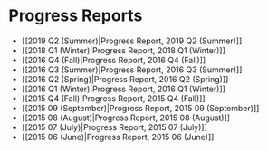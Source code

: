 # Progress Reports
* [[2019 Q2 (Summer)|Progress Report, 2019 Q2 (Summer)]]
* [[2018 Q1 (Winter)|Progress Report, 2018 Q1 (Winter)]]
* [[2016 Q4 (Fall)|Progress Report, 2016 Q4 (Fall)]]
* [[2016 Q3 (Summer)|Progress Report, 2016 Q3 (Summer)]]
* [[2016 Q2 (Spring)|Progress Report, 2016 Q2 (Spring)]]
* [[2016 Q1 (Winter)|Progress Report, 2016 Q1 (Winter)]]
* [[2015 Q4 (Fall)|Progress Report, 2015 Q4 (Fall)]]
* [[2015 09 (September)|Progress Report, 2015 09 (September)]]
* [[2015 08 (August)|Progress Report, 2015 08 (August)]]
* [[2015 07 (July)|Progress Report, 2015 07 (July)]]
* [[2015 06 (June)|Progress Report, 2015 06 (June)]]
